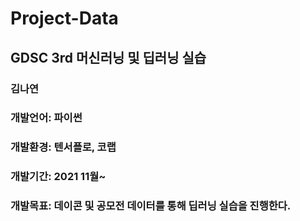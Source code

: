 # Project-Data
## GDSC 3rd 머신러닝 및 딥러닝 실습
### 김나연 

### 개발언어: 파이썬
### 개발환경: 텐서플로, 코랩
### 개발기간: 2021 11월~
### 개발목표: 데이콘 및 공모전 데이터를 통해 딥러닝 실습을 진행한다. 

